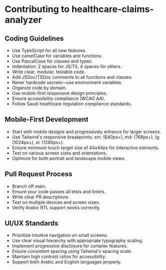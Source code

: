 # Contributing to healthcare-claims-analyzer

## Coding Guidelines

- Use TypeScript for all new features.
- Use camelCase for variables and functions.
- Use PascalCase for classes and types.
- Indentation: 2 spaces for JS/TS, 4 spaces for others.
- Write clear, modular, testable code.
- Add JSDoc/TSDoc comments to all functions and classes.
- Never hardcode secrets—use environment variables.
- Organize code by domain.
- Use mobile-first responsive design principles.
- Ensure accessibility compliance (WCAG AA).
- Follow Saudi healthcare regulation compliance standards.

## Mobile-First Development

- Start with mobile designs and progressively enhance for larger screens.
- Use Tailwind's responsive breakpoints: sm: (640px+), md: (768px+), lg: (1024px+), xl: (1280px+).
- Ensure minimum touch target size of 44x44px for interactive elements.
- Test on various screen sizes and orientations.
- Optimize for both portrait and landscape mobile views.

## Pull Request Process

- Branch off main.
- Ensure your code passes all tests and linters.
- Write clear PR descriptions.
- Test on multiple devices and screen sizes.
- Verify Arabic RTL support works correctly.

## UI/UX Standards

- Prioritize intuitive navigation on small screens.
- Use clear visual hierarchy with appropriate typography scaling.
- Implement progressive disclosure for complex features.
- Ensure consistent spacing using Tailwind's spacing scale.
- Maintain high contrast ratios for accessibility.
- Support both Arabic and English languages properly.